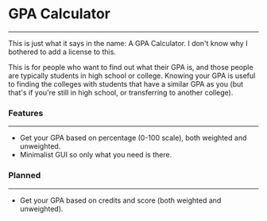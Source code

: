 # GPA Calculator
-------------------
This is just what it says in the name: A GPA Calculator. I don't know why I bothered to add a license to this.

This is for people who want to find out what their GPA is, and those people are typically students in high school or college. Knowing your GPA is useful to finding the colleges with students that have a similar GPA as you (but that's if you're still in high school, or transferring to another college).

### Features
-------------------
* Get your GPA based on percentage (0-100 scale), both weighted and unweighted.
* Minimalist GUI so only what you need is there.

### Planned
-------------------
* Get your GPA based on credits and score (both weighted and unweighted).
